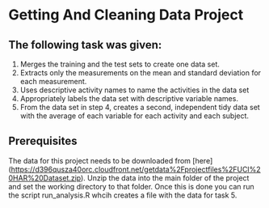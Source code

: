 # Getting And Cleaning Data Project

## The following task was given:
1. Merges the training and the test sets to create one data set.
2. Extracts only the measurements on the mean and standard deviation for each measurement. 
3. Uses descriptive activity names to name the activities in the data set
4. Appropriately labels the data set with descriptive variable names. 
5. From the data set in step 4, creates a second, independent tidy data set with the average of each variable for each activity and each subject.

## Prerequisites
The data for this project needs to be downloaded from [here] (https://d396qusza40orc.cloudfront.net/getdata%2Fprojectfiles%2FUCI%20HAR%20Dataset.zip).
Unzip the data into the main folder of the project and set the working directory to that folder.
Once this is done you can run the script run_analysis.R whcih creates a file with the data for task 5.
